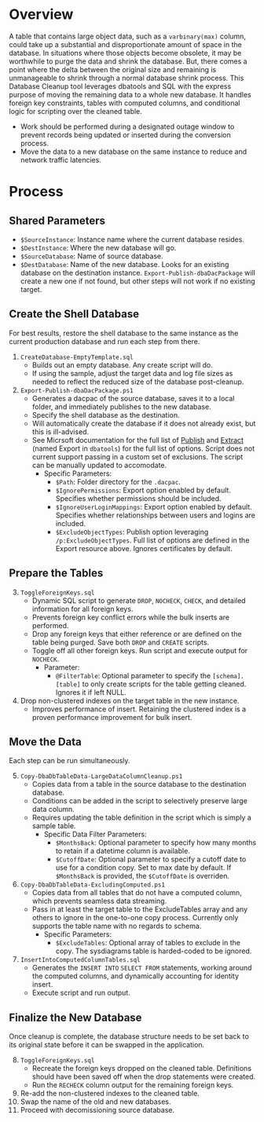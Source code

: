# Overview

A table that contains large object data, such as a `varbinary(max)` column, could take up a substantial and disproportionate amount of space in the database. In situations where those objects become obsolete, it may be worthwhile to purge the data and shrink the database. But, there comes a point where the delta between the original size and remaining is unmanageable to shrink through a normal database shrink process. This Database Cleanup tool leverages dbatools and SQL with the express purpose of moving the remaining data to a whole new database. It handles foreign key constraints, tables with computed columns, and conditional logic for scripting over the cleaned table. 

- Work should be performed during a designated outage window to prevent records being updated or inserted during the conversion process.
- Move the data to a new database on the same instance to reduce and network traffic latencies. 

# Process

## Shared Parameters
- `$SourceInstance`: Instance name where the current database resides.
- `$DestInstance`: Where the new database will go.
- `$SourceDatabase`: Name of source database.
- `$DestDatabase`: Name of the new database. Looks for an existing database on the destination instance. `Export-Publish-dbaDacPackage`  will create a new one if not found, but other steps will not work if no existing target.

## Create the Shell Database

For best results, restore the shell database to the same instance as the current production database and run each step from there.
1. `CreateDatabase-EmptyTemplate.sql`
    - Builds out an empty database. Any create script will do.
    - If using the sample, adjust the target data and log file sizes as needed to reflect the reduced size of the database post-cleanup.
1. `Export-Publish-dbaDacPackage.ps1`
    - Generates a dacpac of the source database, saves it to a local folder, and immediately publishes to the new database.
    - Specify the shell database as the destination.
    - Will automatically create the database if it does not already exist, but this is ill-advised.
    - See Micrsoft documentation for the full list of [Publish](https://learn.microsoft.com/en-us/sql/tools/sqlpackage/sqlpackage-publish?view=sql-server-ver16) and [Extract](https://learn.microsoft.com/en-us/sql/tools/sqlpackage/sqlpackage-extract?view=sql-server-ver16) (named Export in `dbatools`) for the full list of options. Script does not current support passing in a custom set of exclusions. The script can be manually updated to accomodate.
        - Specific Parameters:
            -  `$Path`: Folder directory for the `.dacpac`. 
            -  `$IgnorePermissions`: Export option enabled by default. Specifies whether permissions should be included.
            -  `$IgnoreUserLoginMappings`: Export option enabled by default. Specifies whether relationships between users and logins are included.
            -  `$ExcludeObjectTypes`: Publish option leveraging `/p:ExcludeObjectTypes`. Full list of options are defined in the Export resource above. Ignores certificates by default. 

## Prepare the Tables

3. `ToggleForeignKeys.sql`
    - Dynamic SQL script to generate `DROP`, `NOCHECK`, `CHECK`, and detailed information for all foreign keys.
    - Prevents foreign key conflict errors while the bulk inserts are performed.
    - Drop any foreign keys that either reference or are defined on the table being purged. Save both `DROP` and `CREATE` scripts.
    - Toggle off all other foreign keys. Run script and execute output for `NOCHECK`.
        - Parameter:
            - `@FilterTable`: Optional parameter to specify the `[schema].[table]` to only create scripts for the table getting cleaned. Ignores it if left NULL.
1. Drop non-clustered indexes on the target table in the new instance.
    - Improves performance of insert. Retaining the clustered index is a proven performance improvement for bulk insert.

## Move the Data

Each step can be run simultaneously.

5. `Copy-DbaDbTableData-LargeDataColumnCleanup.ps1`
    - Copies data from a table in the source database to the destination database.
    - Conditions can be added in the script to selectively preserve large data column.
    - Requires updating the table definition in the script which is simply a sample table.
        - Specific Data Filter Parameters:
            - `$MonthsBack`: Optional parameter to specify how many months to retain if a datetime column is available.
            - `$CutoffDate`: Optional parameter to specify a cutoff date to use for a condition copy. Set to max date by default. If `$MonthsBack` is provided, the `$CutoffDate` is overriden. 
1. `Copy-DbaDbTableData-ExcludingComputed.ps1`
    - Copies data from all tables that do not have a computed column, which prevents seamless data streaming.
    - Pass in at least the target table to the ExcludeTables array and any others to ignore in the one-to-one copy process. Currently only supports the table name with no regards to schema.
        - Specific Parameters:
            - `$ExcludeTables`: Optional array of tables to exclude in the copy. The sysdiagrams table is harded-coded to be ignored. 
1. `InsertIntoComputedColumnTables.sql`
    - Generates the `INSERT INTO` `SELECT FROM` statements, working around the computed columns, and dynamically accounting for identity insert.
    - Execute script and run output.

## Finalize the New Database

Once cleanup is complete, the database structure needs to be set back to its original state before it can be swapped in the application.

8. `ToggleForeignKeys.sql`
    - Recreate the foreign keys dropped on the cleaned table. Definitions should have been saved off when the drop statements were created.
    - Run the `RECHECK` column output for the remaining foreign keys.
1. Re-add the non-clustered indexes to the cleaned table.
1. Swap the name of the old and new databases.
1. Proceed with decomissioning source database.


